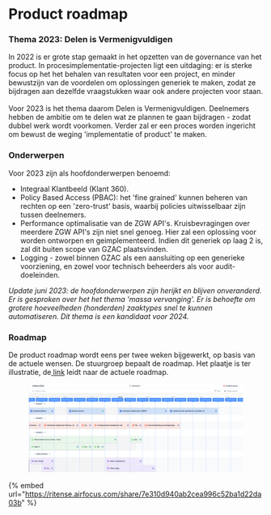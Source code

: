 # Product roadmap

### Thema 2023: Delen is Vermenigvuldigen

In 2022 is er grote stap gemaakt in het opzetten van de governance van het product. In procesimplementatie-projecten ligt een uitdaging: er is sterke focus op het het behalen van resultaten voor een project, en minder bewustzijn van de voordelen om oplossingen generiek te maken, zodat ze bijdragen aan dezelfde vraagstukken waar ook andere projecten voor staan. \
\
Voor 2023 is het thema daarom Delen is Vermenigvuldigen. Deelnemers hebben de ambitie om te delen wat ze plannen te gaan bijdragen - zodat dubbel werk wordt voorkomen. Verder zal er een proces worden ingericht om bewust de weging 'implementatie of product' te maken. &#x20;

### Onderwerpen

Voor 2023 zijn als hoofdonderwerpen benoemd:&#x20;

* Integraal Klantbeeld (Klant 360). &#x20;
* Policy Based Access (PBAC): het 'fine grained' kunnen beheren van rechten op een 'zero-trust' basis, waarbij policies uitwisselbaar zijn tussen deelnemers.&#x20;
* Performance optimalisatie van de ZGW API's. Kruisbevragingen over meerdere ZGW API's zijn niet snel genoeg. Hier zal een oplossing voor worden ontworpen en geimplementeerd. Indien dit generiek op laag 2 is, zal dit buiten scope van GZAC plaatsvinden.&#x20;
* Logging - zowel binnen GZAC als een aansluiting op een generieke voorziening, en zowel voor technisch beheerders als voor audit-doeleinden.&#x20;

_Update juni 2023: de hoofdonderwerpen zijn herijkt en blijven onveranderd. Er is gesproken over het het thema 'massa vervanging'. Er is behoefte om grotere hoeveelheden (honderden) zaaktypes snel te kunnen automatiseren. Dit thema is een kandidaat voor 2024._&#x20;

### Roadmap

De product roadmap wordt eens per twee weken bijgewerkt, op basis van de actuele wensen. De stuurgroep bepaalt de roadmap. Het plaatje is ter illustratie, de[ link](https://ritense.airfocus.com/share/7e310d940ab2cea996c52ba1d22da03b) leidt naar de actuele roadmap.&#x20;

<figure><img src="../../.gitbook/assets/Screenshot 2023-01-18 at 16.20.44.png" alt=""><figcaption></figcaption></figure>

{% embed url="https://ritense.airfocus.com/share/7e310d940ab2cea996c52ba1d22da03b" %}
